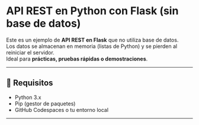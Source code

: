 # API REST en Python con Flask (sin base de datos)

Este es un ejemplo de **API REST en Flask** que no utiliza base de datos.  
Los datos se almacenan en memoria (listas de Python) y se pierden al reiniciar el servidor.  
Ideal para **prácticas, pruebas rápidas o demostraciones**.

---

## 🚀 Requisitos

- Python 3.x
- Pip (gestor de paquetes)
- GitHub Codespaces o tu entorno local

---
